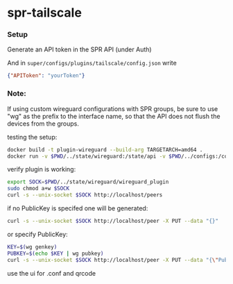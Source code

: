# spr-tailscale

### Setup

Generate an API token in the SPR API (under Auth)

And in `super/configs/plugins/tailscale/config.json` write
```json
{"APIToken": "yourToken"}
```


### Note:
If using custom wireguard configurations with SPR groups, be sure to use "wg" as the prefix to the interface name,
so that the API does not flush the devices from the groups.


testing the setup:

```sh
docker build -t plugin-wireguard --build-arg TARGETARCH=amd64 .
docker run -v $PWD/../state/wireguard:/state/api -v $PWD/../configs:/configs plugin-wireguard
```

verify plugin is working:
```sh
export SOCK=$PWD/../state/wireguard/wireguard_plugin
sudo chmod a+w $SOCK
curl -s --unix-socket $SOCK http://localhost/peers
```

if no PublicKey is specifed one will be generated:
```sh
curl -s --unix-socket $SOCK http://localhost/peer -X PUT --data "{}"
```

or specify PublicKey:
```sh
KEY=$(wg genkey)
PUBKEY=$(echo $KEY | wg pubkey)
curl -s --unix-socket $SOCK http://localhost/peer -X PUT --data "{\"PublicKey\": \"${PUBKEY}\"}"
```

use the ui for .conf and qrcode
